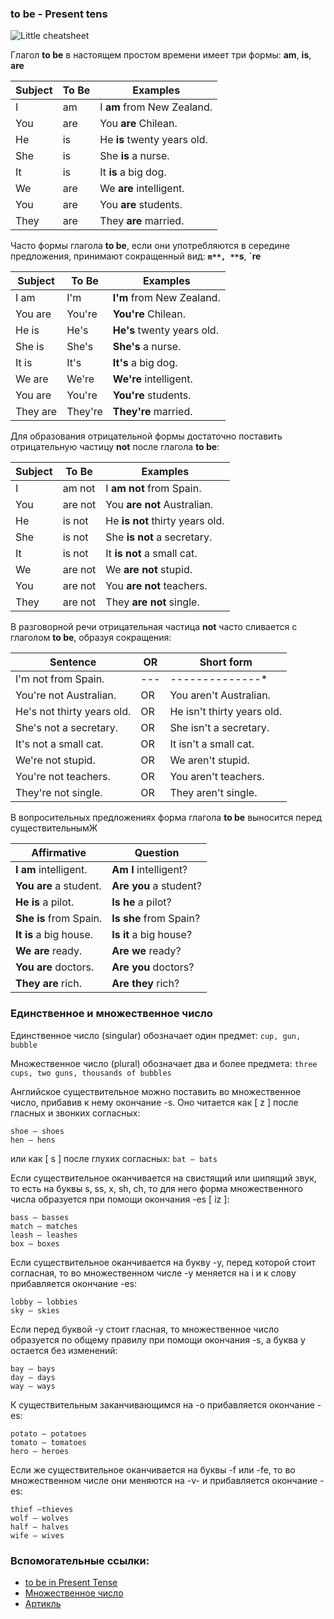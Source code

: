 ### **to be** - Present tens

![Little cheatsheet](http://www.grammar.cl/rules/to-be-present-tense.gif)

Глагол **to be** в настоящем простом времени имеет три формы: **am**, **is**, **are**

Subject |	To Be |	Examples
--------|-------|---------
I |	am |	I **am** from New Zealand.
You |	are |	You **are** Chilean.
He |	is |	He **is** twenty years old.
She |	is |	She **is** a nurse.
It |	is |	It **is** a big dog.
We |	are |	We **are** intelligent.
You |	are |	You **are** students.
They |	are |	They **are** married.

Часто формы глагола **to be**, если они употребляются в середине предложения, принимают сокращенный вид: **`m**, **`s**, **`re**

Subject |	To Be |	Examples
--------|-------|---------
I am	|I'm |	**I'm** from New Zealand.
You are	|You're |	**You're** Chilean.
He is	|He's |	**He's** twenty years old.
She is	|She's |	**She's** a nurse.
It is |	It's |	**It's** a big dog.
We are |	We're |	**We're** intelligent.
You are |	You're |	**You're** students.
They are |	They're |	**They're** married.

Для образования отрицательной формы достаточно поставить отрицательную частицу **not** после глагола **to be**:

Subject |	To Be |	Examples
--------|-------|---------
I |	am not |	I **am not** from Spain.
You |	are not |	You **are not** Australian.
He |	is not |	He **is not** thirty years old.
She |	is not |	She **is not** a secretary.
It |	is not |	It **is not** a small cat.
We |	are not |	We **are not** stupid.
You |	are not |	You **are not** teachers.
They |	are not |	They **are not** single.  

В разговорной речи отрицательная частица **not** часто сливается с глаголом **to be**, образуя сокращения:

  Sentence |   OR  | Short form
--------|-------|---------
I'm not from Spain.| 	---|	--------------*
You're not Australian. |OR |	You aren't Australian.
He's not thirty years old.|	OR |	He isn't thirty years old.
She's not a secretary.|	OR |	She isn't a secretary.
It's not a small cat. |	OR |	It isn't a small cat.
We're not stupid.|	OR |	We aren't stupid.
You're not teachers.|	OR |	You aren't teachers.
They're not single.|	OR |	They aren't single.

В вопросительных предложениях форма глагола **to be** выносится перед существительнымЖ

Affirmative |	Question
------------|---------
**I am** intelligent.|	**Am I** intelligent?
**You are** a student.|	**Are you** a student?
**He is** a pilot.|	**Is he** a pilot?
**She is** from Spain.|	**Is she** from Spain?
**It is** a big house.|	**Is it** a big house?
**We are** ready.|	**Are we** ready?
**You are** doctors.|	**Are you** doctors?
**They are** rich.|	**Are they** rich?  

### Единственное и множественное число

Единственное число (singular) обозначает один предмет:
`cup, gun, bubble`

Множественное число (plural) обозначает два и более предмета:
`three cups, two guns, thousands of bubbles`

Английское существительное можно поставить во множественное число, прибавив к нему окончание -s. Оно читается как [ z ] после гласных и звонких согласных:
```
shoe – shoes
hen – hens
```

или как [ s ] после глухих согласных:
`bat – bats`

Если существительное оканчивается на свистящий или шипящий звук, то есть на буквы s, ss, x, sh, ch, то для него форма множественного числа образуется при помощи окончания -es [ iz ]:
```
bass – basses
match – matches
leash – leashes
box – boxes
```
Если существительное оканчивается на букву -y, перед которой стоит согласная, то во множественном числе -y меняется на i и к слову прибавляется окончание -es:
```
lobby – lobbies
sky – skies
```
Если перед буквой -y стоит гласная, то множественное число образуется по общему правилу при помощи окончания -s, а буква y остается без изменений:
```
bay – bays
day – days
way – ways
```
К существительным заканчивающимся на -o прибавляется окончание -es:
```
potato – potatoes
tomato – tomatoes
hero – heroes
```
Если же существительное оканчивается на буквы -f или -fe, то во множественном числе они меняются на -v- и прибавляется окончание -es:
```
thief –thieves
wolf – wolves
half – halves
wife – wives
```

### Вспомогательные ссылки:
- [to be in Present Tense](http://www.grammar.cl/Present/To_Be.htm)
- [Множественное число](https://www.native-english.ru/grammar/english-nouns-plural)
- [Артикль](https://www.native-english.ru/grammar/english-articles)
